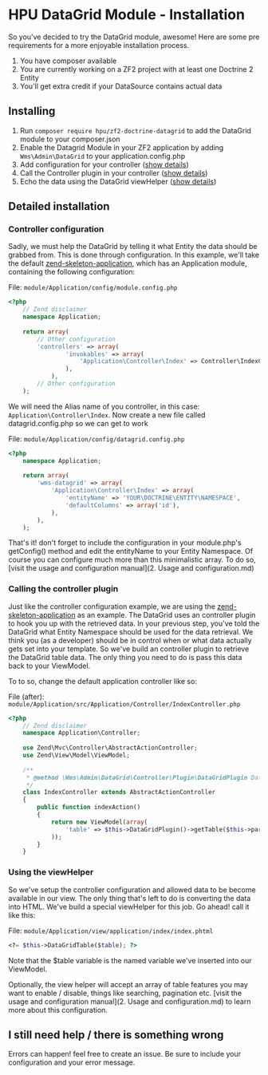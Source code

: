 # HPU DataGrid Module - Installation
So you've decided to try the DataGrid module, awesome! Here are some pre requirements for a more enjoyable installation process. 

1. You have composer available
2. You are currently working on a ZF2 project with at least one Doctrine 2 Entity
3. You'll get extra credit if your DataSource contains actual data

## Installing

1. Run `composer require hpu/zf2-doctrine-datagrid` to add the DataGrid module to your composer.json
2. Enable the Datagrid Module in your ZF2 application by adding `Wms\Admin\DataGrid` to your application.config.php
3. Add configuration for your controller ([show details](#controller-configuration))
4. Call the Controller plugin in your controller ([show details](#calling-the-controller-plugin))
5. Echo the data using the DataGrid viewHelper ([show details](#using-the-viewhelper))

## Detailed installation
### Controller configuration
Sadly, we must help the DataGrid by telling it what Entity the data should be grabbed from. This is done through configuration.
In this example, we'll take the default [zend-skeleton-application](https://github.com/zendframework/ZendSkeletonApplication), which has an Application module, containing the following configuration:

File: `module/Application/config/module.config.php`

```php
<?php
    // Zend disclaimer
    namespace Application;
        
    return array(
        // Other configuration
        'controllers' => array(
                'invokables' => array(
                    'Application\Controller\Index' => Controller\IndexController::class
                ),
            ),
        // Other configuration
    );
```
            
We will need the Alias name of you controller, in this case: `Application\Controller\Index`. Now create a new file called datagrid.config.php so we can get to work

File: `module/Application/config/datagrid.config.php`

```php
<?php
    namespace Application;
    
    return array(
        'wms-datagrid' => array(
            'Application\Controller\Index' => array(
                'entityName' => 'YOUR\DOCTRINE\ENTITY\NAMESPACE',
                'defaultColumns' => array('id'),
            ),
        ),
    );
```
        
That's it! don't forget to include the configuration in your module.php's getConfig() method and edit the entityName to your Entity Namespace.
Of course  you can configure much more than this minimalistic array. To do so, [visit the usage and configuration manual](2. Usage and configuration.md)

### Calling the controller plugin
Just like the controller configuration example, we are using the [zend-skeleton-application](https://github.com/zendframework/ZendSkeletonApplication) as an example. 
The DataGrid uses an controller plugin to hook you up with the retrieved data. In your previous step, you've told the DataGrid what Entity Namespace should be used for the data retrieval.
We think you (as a developer) should be in control when or what data actually gets set into your template. So we've build an controller plugin to retrieve the DataGrid table data.
The only thing you need to do is pass this data back to your ViewModel.

To to so, change the default application controller like so:

File (after): `module/Application/src/Application/Controller/IndexController.php`

```php
<?php
    // Zend disclaimer
    namespace Application\Controller;
    
    use Zend\Mvc\Controller\AbstractActionController;
    use Zend\View\Model\ViewModel;
    
    /**
     * @method \Wms\Admin\DataGrid\Controller\Plugin\DataGridPlugin DataGridPlugin()
     */
    class IndexController extends AbstractActionController
    {
        public function indexAction()
        {
            return new ViewModel(array(
                'table' => $this->DataGridPlugin()->getTable($this->params()->fromQuery())
            ));
        }
    }
```

### Using the viewHelper
So we've setup the controller configuration and allowed data to be become available in our view.
The only thing that's left to do is converting the data into HTML. We've build a special viewHelper for this job. Go ahead! call it like this:

File: `module/Application/view/application/index/index.phtml`

```php
<?= $this->DataGridTable($table); ?>
```
    
Note that the $table variable is the named variable we've inserted into our ViewModel.

Optionally, the view helper will accept an array of table features you may want to enable / disable, things like searching, pagination etc.
[visit the usage and configuration manual](2. Usage and configuration.md) to learn more about this configuration.

## I still need help / there is something wrong

Errors can happen! feel free to create an issue. Be sure to include your configuration and your error message.